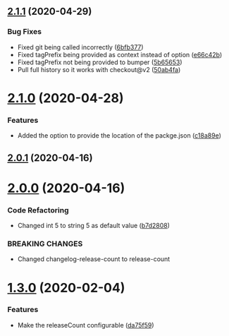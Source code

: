 ## [2.1.1](https://github.com/TriPSs/conventional-changelog-action/compare/v2.1.0...v2.1.1) (2020-04-29)


### Bug Fixes

* Fixed git being called incorrectly ([6bfb377](https://github.com/TriPSs/conventional-changelog-action/commit/6bfb377c32c27e881a77139109c1d40afed12415))
* Fixed tagPrefix being provided as context instead of option ([e66c42b](https://github.com/TriPSs/conventional-changelog-action/commit/e66c42b7603eadc663e120f1355b7da328301ece))
* Fixed tagPrefix not being provided to bumper ([5b65653](https://github.com/TriPSs/conventional-changelog-action/commit/5b65653fe8cedf1219e523bf44ee0a7453dcc8d2))
* Pull full history so it works with checkout@v2 ([50ab4fa](https://github.com/TriPSs/conventional-changelog-action/commit/50ab4fa80a641d1a198fb5fe17536a5db6a39a3a))



# [2.1.0](https://github.com/TriPSs/conventional-changelog-action/compare/v2.0.1...v2.1.0) (2020-04-28)


### Features

* Added the option to provide the location of the packge.json ([c18a89e](https://github.com/TriPSs/conventional-changelog-action/commit/c18a89eed164e4414b30da38013938f498abef11))



## [2.0.1](https://github.com/TriPSs/conventional-changelog-action/compare/v2.0.0...v2.0.1) (2020-04-16)



# [2.0.0](https://github.com/TriPSs/conventional-changelog-action/compare/v1.3.0...v2.0.0) (2020-04-16)


### Code Refactoring

* Changed int 5 to string 5 as default value ([b7d2808](https://github.com/TriPSs/conventional-changelog-action/commit/b7d28084e6d04b3b171793bfb8b28e47efb23025))


### BREAKING CHANGES

* Changed changelog-release-count to release-count



# [1.3.0](https://github.com/TriPSs/conventional-changelog-action/compare/v1.2.0...v1.3.0) (2020-02-04)


### Features

* Make the releaseCount configurable ([da75f59](https://github.com/TriPSs/conventional-changelog-action/commit/da75f5939add67131c5c804a1e2973ba6667957b))



